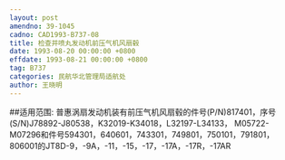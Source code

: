 ```yaml
---
layout: post
amendno: 39-1045
cadno: CAD1993-B737-08
title: 检查并喷丸发动机前压气机风扇毂
date: 1993-08-20 00:00:00 +0800
effdate: 1993-08-21 00:00:00 +0800
tag: B737
categories: 民航华北管理局适航处
author: 王晓明
---
```


##适用范围:
普惠涡扇发动机装有前压气机风扇毂的件号(P/N)817401，序号(S/N)J78892-J80538，K32019-K34018，L32197-L34133， M05722-M07296和件号594301，640601，743301，749801，750101，791801，806001的JT8D-9，-9A，-11，-15，-17，-17A，-17R，-17AR

